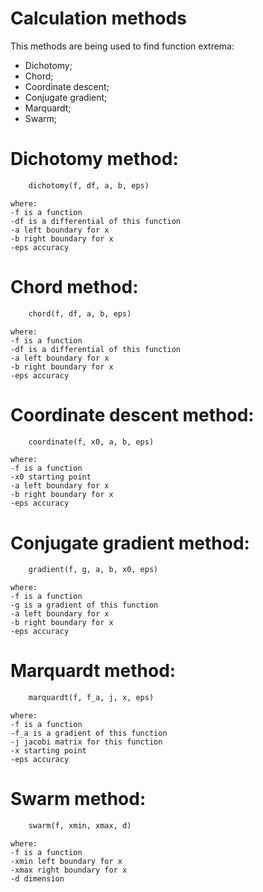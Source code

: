 # Calculation methods

This methods are being used to find function extrema:

*  Dichotomy;
*  Chord;
*  Coordinate descent;
*  Conjugate gradient;
*  Marquardt;
*  Swarm;

# Dichotomy method:
```python
	dichotomy(f, df, a, b, eps)
```
	where:
	-f is a function
	-df is a differential of this function
	-a left boundary for x
	-b right boundary for x
	-eps accuracy

# Chord method:
```python
	chord(f, df, a, b, eps)
```
	where:
	-f is a function
	-df is a differential of this function
	-a left boundary for x
	-b right boundary for x
	-eps accuracy

# Coordinate descent method:
```python
	coordinate(f, x0, a, b, eps)
```
	where:
	-f is a function
	-x0 starting point
	-a left boundary for x
	-b right boundary for x
	-eps accuracy

# Conjugate gradient method:
```python
	gradient(f, g, a, b, x0, eps)
```
	where:
	-f is a function
	-g is a gradient of this function
	-a left boundary for x
	-b right boundary for x
	-eps accuracy

# Marquardt method:
```python
	marquardt(f, f_a, j, x, eps)
```
	where:
	-f is a function
	-f_a is a gradient of this function
	-j jacobi matrix for this function
	-x starting point
	-eps accuracy

# Swarm method:
```python
	swarm(f, xmin, xmax, d)
```
	where:
	-f is a function
	-xmin left boundary for x
	-xmax right boundary for x
	-d dimension
